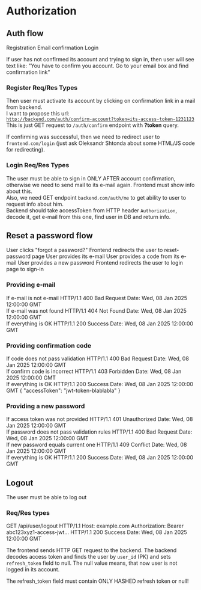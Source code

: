 # Authorization

## Auth flow
<procedure>
<step>Registration</step>
<step>Email confirmation</step>
<step>Login</step>
</procedure>

If user has not confirmed its account and trying to sign in,
then user will see text like:
"You have to confirm you account. Go to your email box and find confirmation link"

### Register Req/Res Types
<tabs>
  <tab title="Request (TypeScript)">
    <code-block lang="typescript" src="../codeSnippets/register-request.type.ts" />
  </tab>

  <tab title="Response (No body - just HTTP status)">
    <code-block lang="http" src="../codeSnippets/register-response.http" />
  </tab>
</tabs>

Then user must activate its account by clicking on confirmation link in a mail from backend.
<br />
I want to propose this url:
<br />
<code>http://backend.com/auth/confirm-account?token=its-access-token-1231123</code>
<br />
This is just GET request to <code>/auth/confirm</code> endpoint with **?token** query.

If confirming was successful, then we need to redirect user to <code>frontend.com/login</code> (just ask Oleksandr Shtonda about some HTML/JS code for redirecting).

### Login Req/Res Types
<tabs>
  <tab title="Request">
    <code-block lang="typescript" src="../codeSnippets/login-request.type.ts" />
  </tab>

  <tab title="Response">
    <code-block lang="typescript" src="../codeSnippets/login-response.type.ts" />
  </tab>
</tabs>

The user must be able to sign in ONLY AFTER account confirmation, otherwise we need to send mail to its e-mail again. Frontend must show info about this.
<br />Also, we need GET endpoint <code>backend.com/auth/me</code> to get ability to user to request info about him. <br />
Backend should take accessToken from HTTP header <code>Authorization</code>, decode it, get e-mail from this one, find user in DB and return info.

## Reset a password flow

<procedure>
  <step>User clicks "forgot a password?"</step>
  <step>Frontend redirects the user to reset-password page</step>
  <step>User provides its e-mail</step>
  <step>User provides a code from its e-mail</step>
  <step>User provides a new password</step>
  <step>Frontend redirects the user to login page to sign-in</step>
</procedure>

### Providing e-mail
<tabs>
  <tab title="Request">
    <code-block lang="typescript" src="../codeSnippets/resetting-password/provide-email-request.type.ts" />
  </tab>

  <tab title="Responses">
    If e-mail is not e-mail
    <code-block lang="http">
      HTTP/1.1 400 Bad Request
      Date: Wed, 08 Jan 2025 12:00:00 GMT
    </code-block>
    <br />
    If e-mail was not found
    <code-block lang="http">
      HTTP/1.1 404 Not Found
      Date: Wed, 08 Jan 2025 12:00:00 GMT
    </code-block>
    <br />
    If everything is OK
    <code-block lang="http">
      HTTP/1.1 200 Success
      Date: Wed, 08 Jan 2025 12:00:00 GMT
    </code-block>
  </tab>
</tabs>

### Providing confirmation code
<tabs>
  <tab title="Request">
    <code-block lang="typescript" src="../codeSnippets/resetting-password/provide-code-request.type.ts" />
  </tab>

  <tab title="Responses">
    If code does not pass validation
    <code-block lang="http">
      HTTP/1.1 400 Bad Request
      Date: Wed, 08 Jan 2025 12:00:00 GMT
    </code-block>
    <br />
    If confirm code is incorrect
    <code-block lang="http">
      HTTP/1.1 403 Forbidden
      Date: Wed, 08 Jan 2025 12:00:00 GMT
    </code-block>
    <br />
    If everything is OK
    <code-block lang="http">
      HTTP/1.1 200 Success
      Date: Wed, 08 Jan 2025 12:00:00 GMT
      {
        "accessToken": "jwt-token-blablabla"
      }
    </code-block>
  </tab>
</tabs>

### Providing a new password
<tabs>
  <tab title="Request">
    <code-block lang="typescript" src="../codeSnippets/resetting-password/provide-new-password-request.type.ts" />
  </tab>

  <tab title="Responses">
    If access token was not provided
    <code-block lang="http">
      HTTP/1.1 401 Unauthorized
      Date: Wed, 08 Jan 2025 12:00:00 GMT
    </code-block>
    <br />
    If password does not pass validation rules
    <code-block lang="http">
      HTTP/1.1 400 Bad Request
      Date: Wed, 08 Jan 2025 12:00:00 GMT
    </code-block>
    <br />
    If new password equals current one
    <code-block lang="http">
      HTTP/1.1 409 Conflict
      Date: Wed, 08 Jan 2025 12:00:00 GMT
    </code-block>
    <br />
    If everything is OK
    <code-block lang="http">
      HTTP/1.1 200 Success
      Date: Wed, 08 Jan 2025 12:00:00 GMT
    </code-block>
  </tab>
</tabs>

## Logout
The user must be able to log out

### Req/Res types

<tabs>
  <tab title="Request">
    <code-block lang="http">
      GET /api/user/logout HTTP/1.1
      Host: example.com
      Authorization: Bearer abc123xyz1-access-jwt...
    </code-block>
  </tab>

  <tab title="Response">
    <code-block lang="http">
      HTTP/1.1 200 Success
      Date: Wed, 08 Jan 2025 12:00:00 GMT
    </code-block>
  </tab>
</tabs>

The frontend sends HTTP GET request to the backend. The backend decodes access token and finds the user by `user_id` (PK) and sets `refresh_token` field to null.
The null value means, that now user is not logged in its account.

<warning>
  The refresh_token field must contain ONLY HASHED refresh token or null!
</warning>